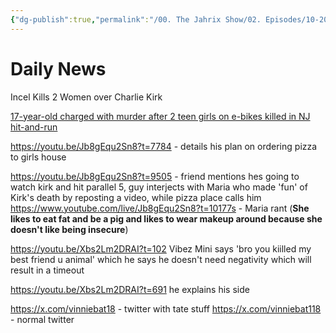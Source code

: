 ```yaml
---
{"dg-publish":true,"permalink":"/00. The Jahrix Show/02. Episodes/10-2025/3/","tags":["jahrixshow","politics","dailynews","october"],"created":"2025-10-03T13:42:42.226-04:00","updated":"2025-10-03T14:13:07.593-04:00"}
---
```


# Daily News
Incel Kills 2 Women over Charlie Kirk

[17-year-old charged with murder after 2 teen girls on e-bikes killed in NJ hit-and-run](https://6abc.com/post/cranford-teens-killed-17-year-old-arrested-2-girls-bikes-hit-run-new-jersey/17918143/)

https://youtu.be/Jb8gEqu2Sn8?t=7784 - details his plan on ordering pizza to girls house

https://youtu.be/Jb8gEqu2Sn8?t=9505 - friend mentions hes going to watch kirk and hit parallel 5, guy interjects with Maria who made 'fun' of Kirk's death by reposting a video, while pizza place calls him
https://www.youtube.com/live/Jb8gEqu2Sn8?t=10177s - Maria rant (**She likes to eat fat and be a pig and likes to wear makeup around because she doesn't like being insecure**)

https://youtu.be/Xbs2Lm2DRAI?t=102 Vibez Mini says 'bro you kiilled my best friend u animal' which he says he doesn't need negativity which will result in a timeout 

https://youtu.be/Xbs2Lm2DRAI?t=691 he explains his side

https://x.com/vinniebat18 - twitter with tate stuff
https://x.com/vinniebat118 - normal twitter
